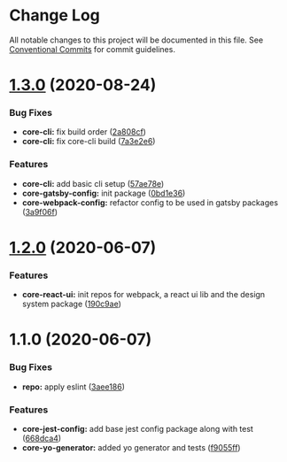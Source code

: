# Change Log

All notable changes to this project will be documented in this file.
See [Conventional Commits](https://conventionalcommits.org) for commit guidelines.

# [1.3.0](https://github.com/newrade/newrade-core/tree/master/packages/core-yo-generator/compare/core-yo-generator@1.2.0...core-yo-generator@1.3.0) (2020-08-24)

### Bug Fixes

- **core-cli:** fix build order ([2a808cf](https://github.com/newrade/newrade-core/tree/master/packages/core-yo-generator/commit/2a808cff54bf9eb5af44a4cf7153eb43211069c6))
- **core-cli:** fix core-cli build ([7a3e2e6](https://github.com/newrade/newrade-core/tree/master/packages/core-yo-generator/commit/7a3e2e63b662f9d6555d1e2e2201e47393cb6b43))

### Features

- **core-cli:** add basic cli setup ([57ae78e](https://github.com/newrade/newrade-core/tree/master/packages/core-yo-generator/commit/57ae78e22860cf8116964220c5f5a47ed0488fcf))
- **core-gatsby-config:** init package ([0bd1e36](https://github.com/newrade/newrade-core/tree/master/packages/core-yo-generator/commit/0bd1e368093067c80011e8f9d9e0ecd295dc2766))
- **core-webpack-config:** refactor config to be used in gatsby packages ([3a9f06f](https://github.com/newrade/newrade-core/tree/master/packages/core-yo-generator/commit/3a9f06fa246ab8b5b2b595295f02aaac5b2da86e))

# [1.2.0](https://github.com/newrade/newrade-core/tree/master/packages/core-yo-generator/compare/core-yo-generator@1.1.0...core-yo-generator@1.2.0) (2020-06-07)

### Features

- **core-react-ui:** init repos for webpack, a react ui lib and the design system package ([190c9ae](https://github.com/newrade/newrade-core/tree/master/packages/core-yo-generator/commit/190c9ae5fbe60e0ca38b585e0a75a991bdf91c19))

# 1.1.0 (2020-06-07)

### Bug Fixes

- **repo:** apply eslint ([3aee186](https://github.com/newrade/newrade-core/tree/master/packages/core-yo-generator/commit/3aee186dc3fb60867c640287a9a08297eef5eefd))

### Features

- **core-jest-config:** add base jest config package along with test ([668dca4](https://github.com/newrade/newrade-core/tree/master/packages/core-yo-generator/commit/668dca4388008d859e7c2f7c02b9457cae481ee5))
- **core-yo-generator:** added yo generator and tests ([f9055ff](https://github.com/newrade/newrade-core/tree/master/packages/core-yo-generator/commit/f9055ff0db1c212c8a275d4a2f46d2210c4b9197))
